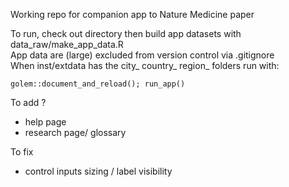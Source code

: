 Working repo for companion app to Nature Medicine paper  

To run, check out directory then build app datasets with data_raw/make_app_data.R  
App data are (large) excluded from version control via .gitignore  
When inst/extdata has the city_ country_ region_ folders run with:  

`golem::document_and_reload(); run_app()`

To add ?  

- help page
- research page/ glossary


To fix 

- control inputs sizing / label visibility
